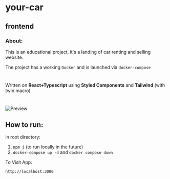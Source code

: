 # your-car
## frontend

### About:

This is an educational project, it's a landing of car renting and selling website.

The project has a working `Docker` and is launched via `docker-compose`

#

Written on **React+Typescript** using **Styled Components** and **Tailwind** (with twin.macro)

#

![Preview](https://i.ibb.co/YXZKdR0/2023-03-29-10-33-24.png)

## How to run:

in root directory: 

1. `npm i` (to run locally in the future)
2. ``docker-compose up -d`` and ``docker compose down``

To Visit App:

`http://localhost:3000`
